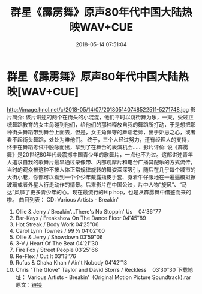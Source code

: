 ﻿---
title: 群星《霹雳舞》原声80年代中国大陆热映WAV+CUE
date: 2018-05-14 07:51:04
categories: 交谊舞曲、电音DJ舞曲
tags: 霹雳舞
---
# 群星《霹雳舞》原声80年代中国大陆热映[WAV+CUE]

http://image.hnol.net/c/2018-05/14/07/201805140748522511-5271748.jpg
影片简介:
该片讲述的两个在街头的小混混，他们平时以跳街舞为乐，一天，受过正统舞蹈教育的女主角碰到他们，给他们的那种释放自我的舞蹈所打动，于是想把那种街头舞蹈带到舞台上面去，但是，女主角保守的舞蹈老师，出于妒忌之心，或者看不起街头舞蹈，处处为难他们。
终于，三个人经过努力，还有经理人的支持，终于在舞蹈考试中脱咏而出，拿到了在舞台的表演机会......
影片评价:
说《霹雳舞》是20世纪80年代最震撼中国青少年的歌舞片，一点也不为过。这部讲述青年人追求自我的歌舞片最早通过录像带、内部观摩片和电台广播其配乐的方式流传，当时的观众被这种不按人体正常规律旋转的舞姿深深吸引，随后在几乎每个城市的大街小巷，你都可以看到一个个少年戴露指皮手套、身着牛仔服地在一遍遍模拟擦玻璃或者外星人行走动作的情景。后来影片在中国公映，片中人物“旋风”、“马达”风靡了更多青少年的心。现在最流行的Hip
hop，也是从霹雳舞中借鉴而来的啦。
曲目列表：
CD: Various Artists - Breakin'
01. Ollie & Jerry / Breakin'...There's No Stoppin'
Us    04′36″77
02. Bar-Kays / Freakshow On The Dance Floor
04′45″89
03. Hot Streak / Body Work
04′25″06
04. Carol Lynn Townes / 99 ½
04′02″00
05. Ollie & Jerry / Showdown
03′59″06
06. 3-V / Heart Of The Beat
04′21″30
07. Fire Fox / Street People
03′25″66
08. Re-Flex / Cut It
03′13″76
09. Rufus & Chaka Khan / Ain't Nobody
04′42″13
10. Chris "The Glove" Taylor and David Storrs /
Reckless    03′30″30
下载地址：
Various Artists -
Breakin'  (Original Motion
Picture Soundtrack).rar
原文：[链接](https://blog.sina.com.cn/s/blog_1647c7e760102y3yc.html)